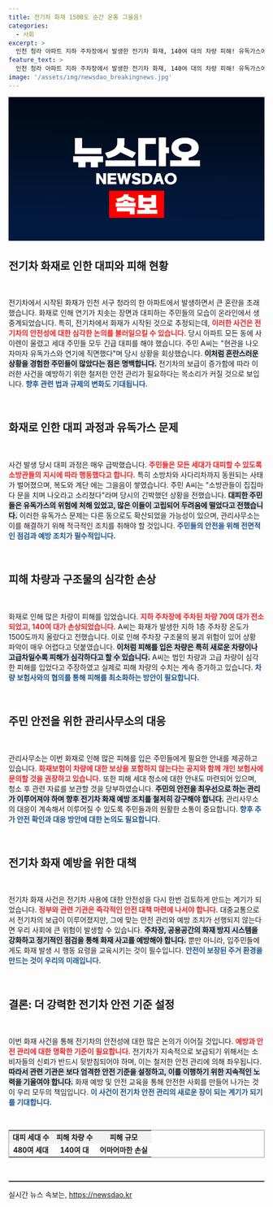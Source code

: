 ```yaml
---
title: 전기차 화재 1500도 순간 온통 그을음!
categories:
  - 사회
excerpt: >
  인천 청라 아파트 지하 주차장에서 발생한 전기차 화재, 140여 대의 차량 피해! 유독가스에 고립된 주민들과 소방관들의 긴급 대피 현장이 아찔하다. 대규모 피해와 보상 문제에 주민들은 불안에 떨고 있다. 클릭해서 자세한 이야기를 확인하세요!
feature_text: >
  인천 청라 아파트 지하 주차장에서 발생한 전기차 화재, 140여 대의 차량 피해! 유독가스에 고립된 주민들과 소방관들의 긴급 대피 현장이 아찔하다. 대규모 피해와 보상 문제에 주민들은 불안에 떨고 있다. 클릭해서 자세한 이야기를 확인하세요!
image: '/assets/img/newsdao_breakingnews.jpg'
---
```


<p><img src="/assets/img/newsdao_breakingnews.jpg" alt="ranknews 속보" /></p>

<h2 data-ke-size="size26">전기차 화재로 인한 대피와 피해 현황</h2>

<p data-ke-size="size16">&nbsp;</p> 

<p>전기차에서 시작된 화재가 인천 서구 청라의 한 아파트에서 발생하면서 큰 혼란을 초래했습니다. 화재로 인해 연기가 치솟는 장면과 대피하는 주민들의 모습이 온라인에서 생중계되었습니다. 특히, 전기차에서 화재가 시작된 것으로 추정되는데, <b><span style="color: #ee2323;">이러한 사건은 전기차의 안전성에 대한 심각한 논의를 불러일으킬 수 있습니다.</span></b> 당시 아파트 모든 동에 사이렌이 울렸고 세대 주민들 모두 긴급 대피를 해야 했습니다. 주민 A씨는 "현관을 나오자마자 유독가스와 연기에 직면했다"며 당시 상황을 회상했습니다. <b><span style="background-color: #21538527;">이처럼 혼란스러운 상황을 경험한 주민들이 많았다는 점은 명백합니다.</span></b> 전기차의 보급이 증가함에 따라 이러한 사건을 예방하기 위한 철저한 안전 관리가 필요하다는 목소리가 커질 것으로 보입니다. <b><span style="color: #1a5490;">향후 관련 법과 규제의 변화도 기대됩니다.</span></b></p>

<p data-ke-size="size16">&nbsp;</p> 

<h2 data-ke-size="size26">화재로 인한 대피 과정과 유독가스 문제</h2>

<p data-ke-size="size16">&nbsp;</p> 

<p>사건 발생 당시 대피 과정은 매우 급박했습니다. <b><span style="color: #ee2323;">주민들은 모든 세대가 대피할 수 있도록 소방관들의 지시에 따라 행동했다고 합니다.</span></b> 특히 소방차와 사다리차까지 동원되는 사태가 벌어졌으며, 복도와 계단 에는 그을음이 쌓였습니다. 주민 A씨는 "소방관들이 집집마다 문을 치며 나오라고 소리쳤다"라며 당시의 긴박했던 상황을 전했습니다. <b><span style="background-color: #21538527;">대피한 주민들은 유독가스의 위험에 처해 있었고, 많은 이들이 고립되어 두려움에 떨었다고 전했습니다.</span></b> 이러한 유독가스 문제는 다른 동으로도 확산되었을 가능성이 있으며, 관리사무소는 이를 해결하기 위해 적극적인 조치를 취해야 할 것입니다. <b><span style="color: #1a5490;">주민들의 안전을 위해 전면적인 점검과 예방 조치가 필수적입니다.</span></b></p>

<p data-ke-size="size16">&nbsp;</p> 

<h2 data-ke-size="size26">피해 차량과 구조물의 심각한 손상</h2>

<p data-ke-size="size16">&nbsp;</p> 

<p>화재로 인해 많은 차량이 피해를 입었습니다. <b><span style="color: #ee2323;">지하 주차장에 주차된 차량 70여 대가 전소되었고, 140여 대가 손상되었습니다.</span></b> A씨는 화재가 발생한 지하 1층 주차장 온도가 1500도까지 올랐다고 전했습니다. 이로 인해 주차장 구조물의 붕괴 위험이 있어 상황 파악이 매우 어렵다고 덧붙였습니다. <b><span style="background-color: #21538527;">이처럼 피해를 입은 차량은 특히 새로운 차량이나 고급차일수록 피해가 심각하다고 할 수 있습니다.</span></b> A씨는 법인 차량과 고급 차량이 심각한 피해를 입었다고 주장하였고 실제로 피해 차량의 수치는 계속 증가하고 있습니다. <b><span style="color: #1a5490;">차량 보험사와의 협의를 통해 피해를 최소화하는 방안이 필요합니다.</span></b></p>

<p data-ke-size="size16">&nbsp;</p> 

<h2 data-ke-size="size26">주민 안전을 위한 관리사무소의 대응</h2>

<p data-ke-size="size16">&nbsp;</p> 

<p>관리사무소는 이번 화재로 인해 많은 피해를 입은 주민들에게 필요한 안내를 제공하고 있습니다. <b><span style="color: #ee2323;">화재보험이 차량에 대한 보상을 포함하지 않는다는 공지와 함께 개인 보험사에 문의할 것을 권장하고 있습니다.</span></b> 또한 피해 세대 청소에 대한 안내도 마련되어 있으며, 청소 후 관련 자료를 보관할 것을 당부하였습니다. <b><span style="background-color: #21538527;">주민의 안전을 최우선으로 하는 관리가 이루어져야 하며 향후 전기차 화재 예방 조치를 철저히 강구해야 합니다.</span></b> 관리사무소의 대응이 계속해서 이루어질 수 있도록 주민들과의 원활한 소통이 중요합니다. <b><span style="color: #1a5490;">향후 추가 안전 확인과 대응 방안에 대한 논의도 필요합니다.</span></b></p>

<p data-ke-size="size16">&nbsp;</p> 

<h2 data-ke-size="size26">전기차 화재 예방을 위한 대책</h2>

<p data-ke-size="size16">&nbsp;</p> 

<p>전기차 화재 사건은 전기차 사용에 대한 안전성을 다시 한번 검토하게 만드는 계기가 되었습니다. <b><span style="color: #ee2323;">정부와 관련 기관은 즉각적인 안전 대책 마련에 나서야 합니다.</span></b> 대중교통으로서 전기차의 보급이 이루어졌지만, 그에 맞는 안전 관리와 예방 조치가 선행되지 않는다면 우리 사회에 큰 위험이 발생할 수 있습니다. <b><span style="background-color: #21538527;">주차장, 공용공간의 화재 방지 시스템을 강화하고 정기적인 점검을 통해 화재 사고를 예방해야 합니다.</span></b> 뿐만 아니라, 입주민들에게도 화재 발생 시 행동 요령을 교육시키는 것이 필수입니다. <b><span style="color: #1a5490;">안전이 보장된 주거 환경을 만드는 것이 우리의 미래입니다.</span></b></p>

<p data-ke-size="size16">&nbsp;</p> 

<h2 data-ke-size="size26">결론: 더 강력한 전기차 안전 기준 설정</h2>

<p data-ke-size="size16">&nbsp;</p> 

<p>이번 화재 사건을 통해 전기차의 안전성에 대한 많은 논의가 이어질 것입니다. <b><span style="color: #ee2323;">예방과 안전 관리에 대한 명확한 기준이 필요합니다.</span></b> 전기차가 지속적으로 보급되기 위해서는 소비자들의 신뢰가 반드시 뒷받침되어야 하며, 이는 철저한 안전 관리에 의해 좌우됩니다. <b><span style="background-color: #21538527;">따라서 관련 기관은 보다 엄격한 안전 기준을 설정하고, 이를 이행하기 위한 지속적인 노력을 기울여야 합니다.</span></b> 화재 예방 및 안전 교육을 통해 안전한 사회를 만들어 나가는 것이 우리 모두의 책임입니다. <b><span style="color: #1a5490;">이 사건이 전기차 안전 관리의 새로운 장이 되는 계기가 되기를 기대합니다.</span></b></p>

<p data-ke-size="size16">&nbsp;</p> 

<table style="width: 100%; border: 1px solid #999999; border-collapse: collapse;">
<tr style="background-color: #f2f2f2;">
<td style="text-align: center; height: 17px;"><b>대피 세대 수</b></td>
<td style="text-align: center; height: 17px;"><b>피해 차량 수</b></td>
<td style="text-align: center; height: 17px;"><b>피해 규모</b></td>
</tr>
<tr>
<td style="text-align: center; height: 17px;"><b>480여 세대</b></td>
<td style="text-align: center; height: 17px;"><b>140여 대</b></td>
<td style="text-align: center; height: 17px;"><b>어마어마한 손실</b></td>
</tr>
</table>

<p data-ke-size="size16">&nbsp;</p> 

<hr style="border: 1px solid #999999;" /> 
실시간 뉴스 속보는, <a href="https://newsdao.kr" rel="dofollow">https://newsdao.kr</a>



